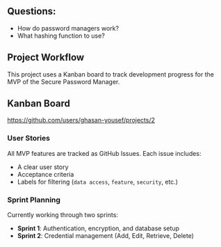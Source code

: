 ## Questions:

- How do password managers work?
- What hashing function to use?

## Project Workflow

This project uses a Kanban board to track development progress for the MVP of the Secure Password Manager.

## Kanban Board 

https://github.com/users/ghasan-yousef/projects/2

### User Stories
All MVP features are tracked as GitHub Issues. Each issue includes:
- A clear user story
- Acceptance criteria
- Labels for filtering (`data access`, `feature`, `security`, etc.)

### Sprint Planning
Currently working through two sprints:
- **Sprint 1**: Authentication, encryption, and database setup
- **Sprint 2**: Credential management (Add, Edit, Retrieve, Delete)
